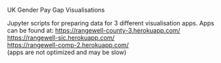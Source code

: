 UK Gender Pay Gap Visualisations

Jupyter scripts for preparing data for 3 different visualisation apps. Apps can be found at:
https://rangewell-county-3.herokuapp.com/    
https://rangewell-sic.herokuapp.com/    
https://rangewell-comp-2.herokuapp.com/    
(apps are not optimized and may be slow)
